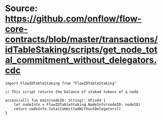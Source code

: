 # Source: https://github.com/onflow/flow-core-contracts/blob/master/transactions/idTableStaking/scripts/get_node_total_commitment_without_delegators.cdc

```
import FlowIDTableStaking from "FlowIDTableStaking"

// This script returns the balance of staked tokens of a node

access(all) fun main(nodeID: String): UFix64 {
    let nodeInfo = FlowIDTableStaking.NodeInfo(nodeID: nodeID)
    return nodeInfo.totalCommittedWithoutDelegators()
}

```